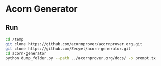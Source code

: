 # Acorn Generator

## Run

```bash
cd /temp
git clone https://github.com/acornprover/acornprover.org.git
git clone https://github.com/Zecyel/acorn-generator.git
cd acorn-generator
python dump_folder.py --path ../acornprover.org/docs/ -o prompt.tx
```

